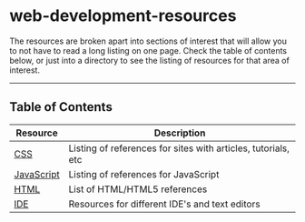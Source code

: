 web-development-resources
=========================

The resources are broken apart into sections of interest that will allow you to
not have to read a long listing on one page. Check the table of contents below,
or just into a directory to see the listing of resources for that area of
interest.

---

Table of Contents
-----------------

| Resource | Description 
| ---------| ----------- 
| [CSS](css/) | Listing of references for sites with articles, tutorials, etc
| [JavaScript](javascript/) | Listing of references for JavaScript
| [HTML](html/) | List of HTML/HTML5 references
| [IDE](IDE/) | Resources for different IDE's and text editors

